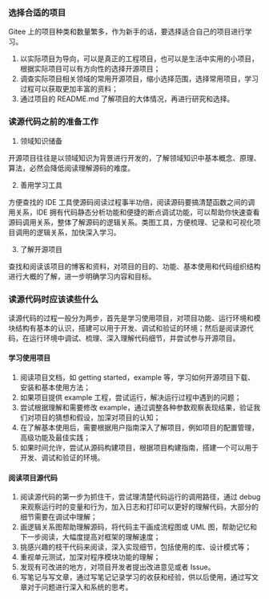 ### 选择合适的项目

Gitee 上的项目种类和数量繁多，作为新手的话，要选择适合自己的项目进行学习。
1. 以实际项目为导向，可以是真正的工程项目，也可以是生活中实用的小项目，根据实际项目可以有方向性的选择开源项目；
2. 调查实际项目相关领域的常用开源项目，缩小选择范围，选择常用项目，学习过程可以获取更加丰富的资料；
3. 通过项目的 README.md 了解项目的大体情况，再进行研究和选择。

### 读源代码之前的准备工作

1. 领域知识储备

开源项目往往是以领域知识为背景进行开发的，了解领域知识中基本概念、原理、算法，必然会降低阅读理解源码的难度。

2. 善用学习工具

方便查找的 IDE 工具使源码阅读过程事半功倍，阅读源码要搞清楚函数之间的调用关系，IDE 拥有代码静态分析功能和便捷的断点调试功能，可以帮助你快速查看源码调用关系，整体了解源码的逻辑关系。类图工具，方便梳理、记录和可视化项目调用的逻辑关系，加快深入学习。

3. 了解开源项目

查找和阅读该项目的博客和资料，对项目的目的、功能、基本使用和代码组织结构进行大概的了解，进一步明确学习内容和目标。

### 读源代码时应该读些什么

读源代码的过程一般分为两步，首先是学习使用项目，对项目功能、运行环境和模块结构有基本的认识，搭建可以用于开发、调试和验证的环境；然后是阅读源代码，在运行环境中调试、梳理、深入理解代码细节，并尝试参与开源项目。

#### 学习使用项目

1. 阅读项目文档，如 getting started，example 等，学习如何开源项目下载、安装和基本使用方法；
2. 如果项目提供 example 工程，尝试运行，解决运行过程中遇到的问题；
3. 尝试根据理解和需要修改 example，通过调整各种参数观察表现结果，验证我们对项目的猜想和假设，加深对项目的认知；
4. 在了解基本使用后，需要根据用户指南深入了解项目，例如项目的配置管理，高级功能及最佳实践；
5. 如果时间允许，尝试从源码构建项目，根据项目构建指南，搭建一个可以用于开发、调试和验证的环境。

#### 阅读项目源代码

1. 阅读源代码的第一步为抓住干，尝试理清楚代码运行的调用路径，通过 debug 来观察运行时的变量和行为，加入日志和打印可以更好的理解代码，大部分的细节需要在调试中理解；
2. 画逻辑关系图帮助理解源码，将代码主干画成流程图或 UML 图，帮助记忆和下一步阅读，大幅度提高对框架的理解速度；
3. 挑感兴趣的枝干代码来阅读，深入实现细节，包括使用的库、设计模式等；
4. 重视单元测试，加深对程序模块功能的理解；
5. 发现有可改进的地方，对项目开发者提出改进意见或者 Issue。
6. 写笔记与写文章，通过写笔记记录学习的收获和经验，供以后使用，通过写文章对于问题进行深入和系统的思考。